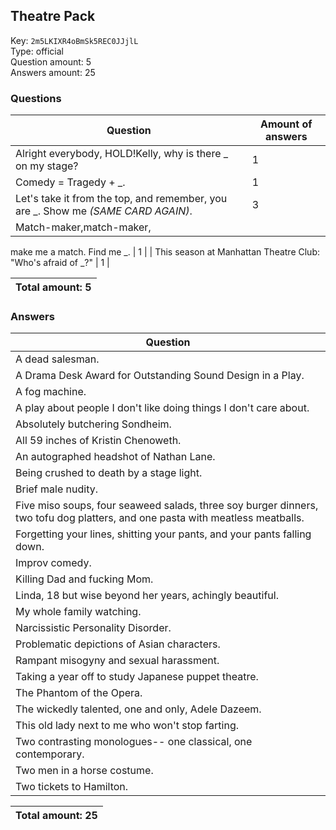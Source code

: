 ## Theatre Pack
Key: `2m5LKIXR4oBmSk5REC0JJjlL`  
Type: official  
Question amount: 5  
Answers amount: 25
### Questions
| Question | Amount of answers |
|---|---|
| Alright everybody, HOLD!Kelly, why is there _ on my stage? | 1 |
| Comedy = Tragedy + _. | 1 |
| Let's take it from the top, and remember, you are _. Show me  _(SAME CARD AGAIN)_. | 3 |
| Match-maker,match-maker,
make me a match.
Find me _. | 1 |
| This season at Manhattan Theatre Club: "Who's afraid of _?" | 1 |

|Total amount: 5|
|---|

### Answers
| Question |
|---|
| A dead salesman. |
| A Drama Desk Award for Outstanding Sound Design in a Play. |
| A fog machine. |
| A play about people I don't like doing things I don't care about. |
| Absolutely butchering Sondheim. |
| All 59 inches of Kristin Chenoweth. |
| An autographed headshot of Nathan Lane. |
| Being crushed to death by a stage light. |
| Brief male nudity. |
| Five miso soups, four seaweed salads, three soy burger dinners, two tofu dog platters, and one pasta with meatless meatballs. |
| Forgetting your lines, shitting your pants, and your pants falling down. |
| Improv comedy. |
| Killing Dad and fucking Mom. |
| Linda, 18 but wise beyond her years, achingly beautiful. |
| My whole family watching. |
| Narcissistic Personality Disorder. |
| Problematic depictions of Asian characters. |
| Rampant misogyny and sexual harassment. |
| Taking a year off to study Japanese puppet theatre. |
| The Phantom of the Opera. |
| The wickedly talented, one and only, Adele Dazeem. |
| This old lady next to me who won't stop farting. |
| Two contrasting monologues-- one classical, one contemporary. |
| Two men in a horse costume. |
| Two tickets to Hamilton. |

|Total amount: 25|
|---|